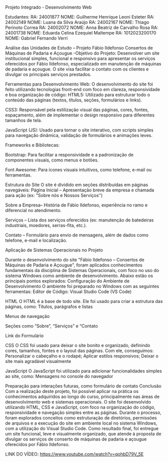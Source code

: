 Projeto Integrado - Desenvolvimento Web

Estudantes:
RA: 24001877 NOME: Guilherme Henrique Leoni Esteter
RA: 24002149 NOME: Luana da Silva Araújo
RA: 24002167 NOME: Thiago Perinoto Correa
RA: 24002072 NOME: Anna Beatriz de Carvalho Rosa
RA: 24001738 NOME: Eduarda Celina Ezequiel Maltempe
RA: 1012023200170 NOME: Gabriel Fernando Verri

Análise das Unidades de Estudo – Projeto Fábio Ildefonso
Consertos de Máquinas de Padaria e Açougue
-Objetivo do Projeto:
 Desenvolver um site institucional simples, funcional e responsivo para apresentar os serviços oferecidos por Fábio Ildefonso, especializado em manutenção de máquinas de padaria e açougue. O site visa facilitar o contato com os clientes e divulgar os principais serviços prestados.

Ferramentas para Desenvolvimento Web:
O desenvolvimento do site foi feito utilizando tecnologias front-end com foco em clareza, responsividade e boa organização de código:
HTML5: Utilizado para estruturar todo o conteúdo das páginas (textos, títulos, seções, formulários e links).


CSS3: Responsável pela estilização visual das páginas, cores, fontes, espaçamento, além de implementar o design responsivo para diferentes tamanhos de tela.


JavaScript (JS): Usado para tornar o site interativo, com scripts simples para navegação dinâmica, validação de formulários e animações leves.


Frameworks e Bibliotecas:


Bootstrap: Para facilitar a responsividade e a padronização de componentes visuais, como menus e botões.


Font Awesome: Para ícones visuais intuitivos, como telefone, e-mail ou ferramentas.


 Estrutura do Site
O site é dividido em seções distribuídas em páginas navegáveis:
Página Inicial – Apresentação breve da empresa e chamada para ação (ex: "Sobre nós e Nossos Serviços’’)


Sobre a Empresa– História de Fábio Ildefonso, experiência no ramo e diferencial no atendimento.


Serviços – Lista dos serviços oferecidos (ex: manutenção de batedeiras industriais, moedores, serras-fita, etc.).


Contato – Formulário para envio de mensagens, além de dados como telefone, e-mail e localização.



Aplicação de Sistemas Operacionais no Projeto 

Durante o desenvolvimento do site "Fábio Ildefonso – Consertos de Máquinas de Padaria e Açougue", foram aplicados conhecimentos fundamentais da disciplina de Sistemas Operacionais, com foco no uso do sistema Windows como ambiente de desenvolvimento. Abaixo estão os principais pontos explorados:
Configuração do Ambiente de Desenvolvimento
O ambiente foi preparado no Windows com as seguintes ferramentas:
Editor de Código: Visual Studio Code (VS Code)



HTML 
O HTML é a base de todo site. Ele foi usado para criar a estrutura das páginas, como:
Títulos, parágrafos e listas


Menus de navegação


Seções como “Sobre”, “Serviços” e “Contato


Link do Formulário

CSS 
O CSS foi usado para deixar o site bonito e organizado, definindo cores, tamanhos, fontes e o layout das páginas.
Com ele, conseguimos:
Personalizar o cabeçalho e o rodapé; Aplicar estilos responsivos; Deixar o site mais agradável visualmente

JavaScript 
O JavaScript foi utilizado para adicionar funcionalidades simples ao site, como:
Mensagens no console do navegador


Preparação para interações futuras, como formulário de contato
Conclusão
Com a realização deste projeto, foi possível aplicar na prática os conhecimentos adquiridos ao longo do curso, principalmente nas áreas de desenvolvimento web e sistemas operacionais. O site foi desenvolvido utilizando HTML, CSS e JavaScript, com foco na organização do código, responsividade e navegação simples entre as páginas.
Durante o processo, foram explorados conceitos como estruturação de diretórios, permissões de arquivos e a execução do site em ambiente local no sistema Windows, com a utilização do Visual Studio Code.
Como resultado final, foi entregue um site funcional, leve e visualmente organizado, que atende à proposta de divulgar os serviços de conserto de máquinas de padaria e açougue oferecidos por Fábio Ildefonso.



LINK DO VÍDEO: https://www.youtube.com/watch?v=qohbD79V_5E





